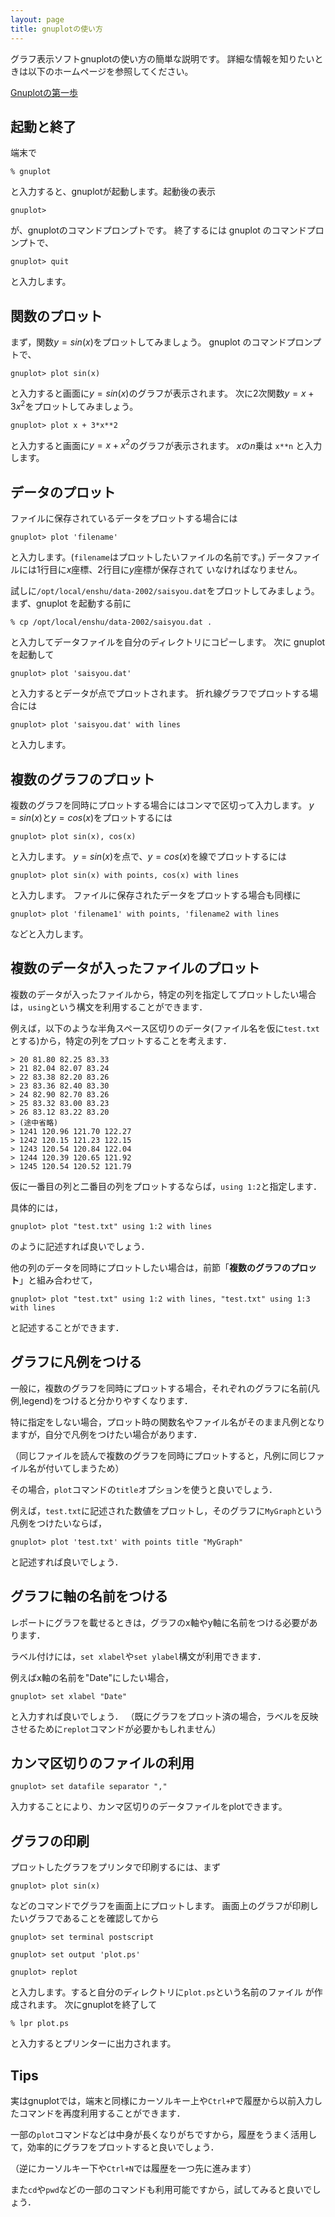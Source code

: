 ```yaml
---
layout: page
title: gnuplotの使い方
---
```

グラフ表示ソフトgnuplotの使い方の簡単な説明です。
詳細な情報を知りたいときは以下のホームページを参照してください。

[Gnuplotの第一歩](http://lagendra.s.kanazawa-u.ac.jp/ogurisu/manuals/gnuplot-intro/)


## 起動と終了

端末で 

`% gnuplot`

と入力すると、gnuplotが起動します。起動後の表示 

`gnuplot> `

が、gnuplotのコマンドプロンプトです。 
終了するには gnuplot のコマンドプロンプトで、

`gnuplot> quit`

と入力します。

## 関数のプロット
まず，関数$y=sin(x)$をプロットしてみましょう。
gnuplot のコマンドプロンプトで、

`gnuplot> plot sin(x)`

と入力すると画面に$y=sin(x)$のグラフが表示されます。
次に2次関数$y=x+3x^2$をプロットしてみましょう。

`gnuplot> plot x + 3*x**2`

と入力すると画面に$y=x+x^2$のグラフが表示されます。
$x$の$n$乗は `x**n` と入力します。

## データのプロット

ファイルに保存されているデータをプロットする場合には

`gnuplot> plot 'filename'`

と入力します。(`filename`はプロットしたいファイルの名前です。)
データファイルには1行目に$x$座標、2行目に$y$座標が保存されて
いなければなりません。

試しに`/opt/local/enshu/data-2002/saisyou.dat`をプロットしてみましょう。
まず、gnuplot を起動する前に

`% cp /opt/local/enshu/data-2002/saisyou.dat .`

と入力してデータファイルを自分のディレクトリにコピーします。
次に gnuplot を起動して

`gnuplot> plot 'saisyou.dat'`

と入力するとデータが点でプロットされます。
折れ線グラフでプロットする場合には

`gnuplot> plot 'saisyou.dat' with lines`

と入力します。

## 複数のグラフのプロット

複数のグラフを同時にプロットする場合にはコンマで区切って入力します。
$y=sin(x)$と$y=cos(x)$をプロットするには

`gnuplot> plot sin(x), cos(x)`

と入力します。
$y=sin(x)$を点で、$y=cos(x)$を線でプロットするには

`gnuplot> plot sin(x) with points, cos(x) with lines`

と入力します。
ファイルに保存されたデータをプロットする場合も同様に

`gnuplot> plot 'filename1' with points, 'filename2 with lines`

などと入力します。


## 複数のデータが入ったファイルのプロット

複数のデータが入ったファイルから，特定の列を指定してプロットしたい場合は，`using`という構文を利用することができます．

例えば，以下のような半角スペース区切りのデータ(ファイル名を仮に`test.txt`とする)から，特定の列をプロットすることを考えます．

```
> 20 81.80 82.25 83.33
> 21 82.04 82.07 83.24
> 22 83.38 82.20 83.26
> 23 83.36 82.40 83.30
> 24 82.90 82.70 83.26
> 25 83.32 83.00 83.23
> 26 83.12 83.22 83.20
> (途中省略)
> 1241 120.96 121.70 122.27
> 1242 120.15 121.23 122.15
> 1243 120.54 120.84 122.04
> 1244 120.39 120.65 121.92
> 1245 120.54 120.52 121.79
```

仮に一番目の列と二番目の列をプロットするならば，`using 1:2`と指定します．

具体的には，

`gnuplot> plot "test.txt" using 1:2 with lines`

のように記述すれば良いでしょう．

他の列のデータを同時にプロットしたい場合は，前節「**複数のグラフのプロット**」と組み合わせて，

`gnuplot> plot "test.txt" using 1:2 with lines, "test.txt" using 1:3 with lines`

と記述することができます．

## グラフに凡例をつける

一般に，複数のグラフを同時にプロットする場合，それぞれのグラフに名前(凡例,legend)をつけると分かりやすくなります．

特に指定をしない場合，プロット時の関数名やファイル名がそのまま凡例となりますが，自分で凡例をつけたい場合があります．

（同じファイルを読んで複数のグラフを同時にプロットすると，凡例に同じファイル名が付いてしまうため）

その場合，`plot`コマンドの`title`オプションを使うと良いでしょう．

例えば，`test.txt`に記述された数値をプロットし，そのグラフに`MyGraph`という凡例をつけたいならば，

`gnuplot> plot 'test.txt' with points title "MyGraph"`

と記述すれば良いでしょう．

## グラフに軸の名前をつける

レポートにグラフを載せるときは，グラフのx軸やy軸に名前をつける必要があります．

ラベル付けには，`set xlabel`や`set ylabel`構文が利用できます．

例えばx軸の名前を"Date"にしたい場合，

`gnuplot> set xlabel "Date"`

と入力すれば良いでしょう．
（既にグラフをプロット済の場合，ラベルを反映させるために`replot`コマンドが必要かもしれません）

## カンマ区切りのファイルの利用

`gnuplot> set datafile separator ","`

入力することにより、カンマ区切りのデータファイルをplotできます。

## グラフの印刷

プロットしたグラフをプリンタで印刷するには、まず

`gnuplot> plot sin(x)`

などのコマンドでグラフを画面上にプロットします。
画面上のグラフが印刷したいグラフであることを確認してから

`gnuplot> set terminal postscript`

`gnuplot> set output 'plot.ps'`

`gnuplot> replot`

と入力します。すると自分のディレクトリに`plot.ps`という名前のファイル
が作成されます。
次にgnuplotを終了して

`% lpr plot.ps`

と入力するとプリンターに出力されます。

## Tips

実はgnuplotでは，端末と同様にカーソルキー上や`Ctrl+P`で履歴から以前入力したコマンドを再度利用することができます．

一部の`plot`コマンドなどは中身が長くなりがちですから，履歴をうまく活用して，効率的にグラフをプロットすると良いでしょう．

（逆にカーソルキー下や`Ctrl+N`では履歴を一つ先に進みます）

また`cd`や`pwd`などの一部のコマンドも利用可能ですから，試してみると良いでしょう．
